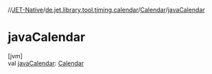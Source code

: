 //[JET-Native](../../../index.md)/[de.jet.library.tool.timing.calendar](../index.md)/[Calendar](index.md)/[javaCalendar](java-calendar.md)

# javaCalendar

[jvm]\
val [javaCalendar](java-calendar.md): [Calendar](https://docs.oracle.com/javase/8/docs/api/java/util/Calendar.html)
